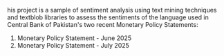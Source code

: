 his project is a sample of sentiment analysis using text mining techniques and textblob libraries to assess the 
sentiments of the language used in Central Bank of Pakistan's two recent Monetary Policy Statements: 
1. Monetary Policy Statement - June 2025
2. Monetary Policy Statement - July 2025
